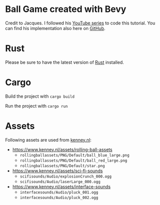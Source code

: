 # Ball Game created with Bevy

Credit to Jacques. I followed his [YouTube series](https://youtube.com/playlist?list=PLVnntJRoP85JHGX7rGDu6LaF3fmDDbqyd) to code this tutorial. You can find his implementation also here on [GitHub](https://github.com/frederickjjoubert/bevy-ball-game).

# Rust

Please be sure to have the latest version of [Rust](https://rust-lang.org) installed.

# Cargo

Build the project with `cargo build`

Run the project with `cargo run`

# Assets

Following assets are used from [kenney.nl](https://kenney.nl):
- https://www.kenney.nl/assets/rolling-ball-assets
    - `rollingballassets/PNG/Default/ball_blue_large.png`
    - `rollingballassets/PNG/Default/ball_red_large.png`
    - `rollingballassets/PNG/Default/star.png`
- https://www.kenney.nl/assets/sci-fi-sounds
    - `scifisounds/Audio/explosionCrunch_000.ogg`
    - `scifisounds/Audio/laserLarge_000.ogg`
- https://www.kenney.nl/assets/interface-sounds
    - `interfacesounds/Audio/pluck_001.ogg`
    - `interfacesounds/Audio/pluck_002.ogg`